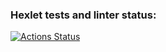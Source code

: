 ### Hexlet tests and linter status:
[![Actions Status](https://github.com/nikitakozlovjr/layout-designer-project-58/actions/workflows/hexlet-check.yml/badge.svg)](https://github.com/nikitakozlovjr/layout-designer-project-58/actions)